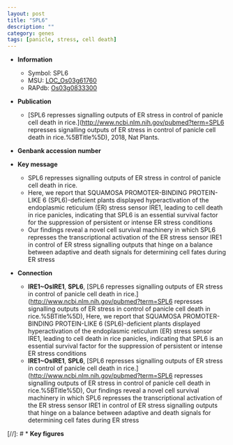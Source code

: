 ```yaml
---
layout: post
title: "SPL6"
description: ""
category: genes
tags: [panicle, stress, cell death]
---
```


* **Information**  
    + Symbol: SPL6  
    + MSU: [LOC_Os03g61760](http://rice.plantbiology.msu.edu/cgi-bin/ORF_infopage.cgi?orf=LOC_Os03g61760)  
    + RAPdb: [Os03g0833300](http://rapdb.dna.affrc.go.jp/viewer/gbrowse_details/irgsp1?name=Os03g0833300)  

* **Publication**  
    + [SPL6 represses signalling outputs of ER stress in control of panicle cell death in rice.](http://www.ncbi.nlm.nih.gov/pubmed?term=SPL6 represses signalling outputs of ER stress in control of panicle cell death in rice.%5BTitle%5D), 2018, Nat Plants.

* **Genbank accession number**  

* **Key message**  
    + SPL6 represses signalling outputs of ER stress in control of panicle cell death in rice.
    + Here, we report that SQUAMOSA PROMOTER-BINDING PROTEIN-LIKE 6 (SPL6)-deficient plants displayed hyperactivation of the endoplasmic reticulum (ER) stress sensor IRE1, leading to cell death in rice panicles, indicating that SPL6 is an essential survival factor for the suppression of persistent or intense ER stress conditions
    + Our findings reveal a novel cell survival machinery in which SPL6 represses the transcriptional activation of the ER stress sensor IRE1 in control of ER stress signalling outputs that hinge on a balance between adaptive and death signals for determining cell fates during ER stress

* **Connection**  
    + __IRE1~OsIRE1__, __SPL6__, [SPL6 represses signalling outputs of ER stress in control of panicle cell death in rice.](http://www.ncbi.nlm.nih.gov/pubmed?term=SPL6 represses signalling outputs of ER stress in control of panicle cell death in rice.%5BTitle%5D),  Here, we report that SQUAMOSA PROMOTER-BINDING PROTEIN-LIKE 6 (SPL6)-deficient plants displayed hyperactivation of the endoplasmic reticulum (ER) stress sensor IRE1, leading to cell death in rice panicles, indicating that SPL6 is an essential survival factor for the suppression of persistent or intense ER stress conditions
    + __IRE1~OsIRE1__, __SPL6__, [SPL6 represses signalling outputs of ER stress in control of panicle cell death in rice.](http://www.ncbi.nlm.nih.gov/pubmed?term=SPL6 represses signalling outputs of ER stress in control of panicle cell death in rice.%5BTitle%5D),  Our findings reveal a novel cell survival machinery in which SPL6 represses the transcriptional activation of the ER stress sensor IRE1 in control of ER stress signalling outputs that hinge on a balance between adaptive and death signals for determining cell fates during ER stress

[//]: # * **Key figures**  


